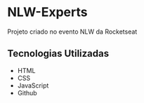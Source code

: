 # NLW-Experts
Projeto criado no evento NLW da Rocketseat


## Tecnologias Utilizadas

- HTML
- CSS
- JavaScript
- Github